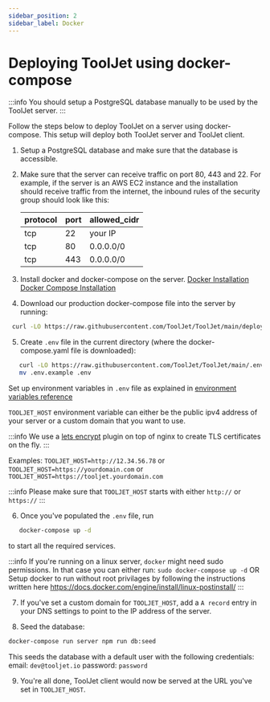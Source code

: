 ```yaml
---
sidebar_position: 2
sidebar_label: Docker
---
```


# Deploying ToolJet using docker-compose

:::info
You should setup a PostgreSQL database manually to be used by the ToolJet server.
:::

Follow the steps below to deploy ToolJet on a server using docker-compose. This setup will deploy both ToolJet server and ToolJet client.

1. Setup a PostgreSQL database and make sure that the database is accessible.

2. Make sure that the server can receive traffic on port 80, 443 and 22.
For example, if the server is an AWS EC2 instance and the installation should receive traffic from the internet, the inbound rules of the security group should look like this:

   protocol| port     | allowed_cidr|
   ----| -----------  | ----------- |
   tcp | 22           | your IP |
   tcp | 80           | 0.0.0.0/0 |
   tcp | 443          | 0.0.0.0/0   |

3. Install docker and docker-compose on the server.
[Docker Installation](https://docs.docker.com/engine/install/)
[Docker Compose Installation](https://docs.docker.com/compose/install/)

4. Download our production docker-compose file into the server by running:
  ```bash
   curl -LO https://raw.githubusercontent.com/ToolJet/ToolJet/main/deploy/docker/docker-compose.yaml
  ```

5. Create `.env` file in the current directory (where the docker-compose.yaml file is downloaded):

  ```bash
     curl -LO https://raw.githubusercontent.com/ToolJet/ToolJet/main/.env.example
     mv .env.example .env
  ```

  Set up environment variables in `.env` file as explained in [environment variables reference](/docs/deployment/env-vars)


  `TOOLJET_HOST` environment variable can either be the public ipv4 address of your server or a custom domain that you want to use.

:::info
We use a [lets encrypt](https://letsencrypt.org/) plugin on top of nginx to create TLS certificates on the fly.
:::

  Examples:
  `TOOLJET_HOST=http://12.34.56.78` or
  `TOOLJET_HOST=https://yourdomain.com` or
  `TOOLJET_HOST=https://tooljet.yourdomain.com`

:::info
  Please make sure that `TOOLJET_HOST` starts with either `http://` or `https://`
:::

6. Once you've populated the `.env` file, run

  ```bash
     docker-compose up -d
  ```
  to start all the required services.

  :::info
    If you're running on a linux server, `docker` might need sudo permissions. In that case you can either run:
    `sudo docker-compose up -d`
    OR
    Setup docker to run without root privilages by following the instructions written here https://docs.docker.com/engine/install/linux-postinstall/
  :::

7. If you've set a custom domain for `TOOLJET_HOST`, add a `A record` entry in your DNS settings to point to the IP address of the server.


8.  Seed the database:
  ```bash
  docker-compose run server npm run db:seed
  ```
  This seeds the database with a default user with the following credentials:
    email: `dev@tooljet.io`
    password: `password`


9.  You're all done, ToolJet client would now be served at the URL you've set in `TOOLJET_HOST`.
